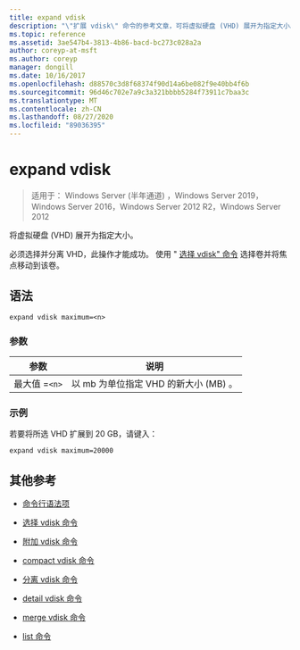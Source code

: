 ```yaml
---
title: expand vdisk
description: "\"扩展 vdisk\" 命令的参考文章，可将虚拟硬盘 (VHD) 展开为指定大小。"
ms.topic: reference
ms.assetid: 3ae547b4-3813-4b86-bacd-bc273c028a2a
author: coreyp-at-msft
ms.author: coreyp
manager: dongill
ms.date: 10/16/2017
ms.openlocfilehash: d88570c3d8f68374f90d14a6be082f9e40bb4f6b
ms.sourcegitcommit: 96d46c702e7a9c3a321bbbb5284f73911c7baa3c
ms.translationtype: MT
ms.contentlocale: zh-CN
ms.lasthandoff: 08/27/2020
ms.locfileid: "89036395"
---
```

# <a name="expand-vdisk"></a>expand vdisk

> 适用于： Windows Server (半年通道) ，Windows Server 2019，Windows Server 2016，Windows Server 2012 R2，Windows Server 2012

将虚拟硬盘 (VHD) 展开为指定大小。

必须选择并分离 VHD，此操作才能成功。 使用 " [选择 vdisk" 命令](select-vdisk.md) 选择卷并将焦点移动到该卷。

## <a name="syntax"></a>语法

```
expand vdisk maximum=<n>
```

### <a name="parameters"></a>参数

 | 参数 | 说明 |
 |---------- | ----------- |
 | 最大值 =`<n>` | 以 mb 为单位指定 VHD 的新大小 (MB) 。 |

### <a name="examples"></a>示例

若要将所选 VHD 扩展到 20 GB，请键入：

```
expand vdisk maximum=20000
```

## <a name="additional-references"></a>其他参考

- [命令行语法项](command-line-syntax-key.md)

- [选择 vdisk 命令](select-vdisk.md)

- [附加 vdisk 命令](attach-vdisk.md)

- [compact vdisk 命令](compact-vdisk.md)

- [分离 vdisk 命令](detach-vdisk.md)

- [detail vdisk 命令](detail-vdisk.md)

- [merge vdisk 命令](merge-vdisk.md)

- [list 命令](list.md)
